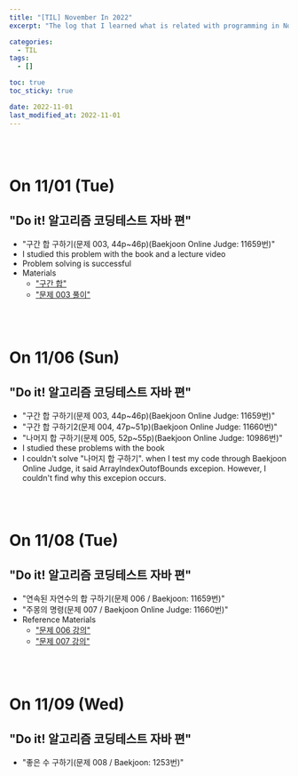 ```yaml
---
title: "[TIL] November In 2022"
excerpt: "The log that I learned what is related with programming in November 2022"

categories:
  - TIL
tags:
  - []

toc: true
toc_sticky: true

date: 2022-11-01
last_modified_at: 2022-11-01
---
```


<br><br>

# On 11/01 (Tue)

## "Do it! 알고리즘 코딩테스트 자바 편"

- "구간 합 구하기(문제 003, 44p~46p)(Baekjoon Online Judge: 11659번)"
- I studied this problem with the book and a lecture video
- Problem solving is successful
- Materials
  - ["구간 합"](https://youtu.be/O514yiWg8YE)
  - ["문제 003 풀이"](https://youtu.be/JSfXW7UJ04Y)

<br><br>

# On 11/06 (Sun)

## "Do it! 알고리즘 코딩테스트 자바 편"

- "구간 합 구하기(문제 003, 44p~46p)(Baekjoon Online Judge: 11659번)"
- "구간 합 구하기2(문제 004, 47p~51p)(Baekjoon Online Judge: 11660번)"
- "나머지 합 구하기(문제 005, 52p~55p)(Baekjoon Online Judge: 10986번)"
- I studied these problems with the book
- I couldn't solve "나머지 합 구하기". when I test my code through Baekjoon Online Judge, it said ArrayIndexOutofBounds excepion. However, I couldn't find why this excepion occurs.

<br><br>

# On 11/08 (Tue)

## "Do it! 알고리즘 코딩테스트 자바 편"

- "연속된 자연수의 합 구하기(문제 006 / Baekjoon: 11659번)"
- "주몽의 명령(문제 007 / Baekjoon Online Judge: 11660번)"
- Reference Materials
  - ["문제 006 강의"](https://youtu.be/ZovjkF2DzIs)
  - ["문제 007 강의"](https://youtu.be/BA8zkffKc88)

<br><br>

# On 11/09 (Wed)

## "Do it! 알고리즘 코딩테스트 자바 편"

- "좋은 수 구하기(문제 008 / Baekjoon: 1253번)"
